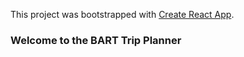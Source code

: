 This project was bootstrapped with [Create React App](https://github.com/facebookincubator/create-react-app).

### Welcome to the BART Trip Planner

